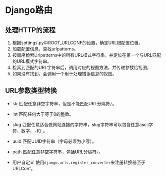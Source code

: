 # Django路由

## 处理HTTP的流程
1. 根据settings.py中ROOT_URLCONF的设置，确定URL根配置位置。
2. 加载配置信息，查找urlpatterns。
3. 按顺序检索Urlpatterns中的所有URL模式字符串，并定位在第一个与URL匹配的URL模式字符串。
4. 检索到匹配的URL字符串后，调用对应的视图方法，并传递参数给视图，
5. 如果没有找到，会调用一个用于处理错误信息的视图。


## URL参数类型转换
- str
匹配任意非空字符串，但是不能匹配URL分隔符`/`。

- int
匹配任何大于等于0的整数。

- slug
匹配任意适合做网站连接的字符串，slug字符串可以包含任意ascii字符、数字、`-`和`_`。

- uuid
匹配UUID字符串（字母必须为小写）。

- path
匹配任意非空字符串，包括URL分隔符`/`。

- 用户自定义
使用`django.urls.register_converter`来注册转换器至于URLConf。